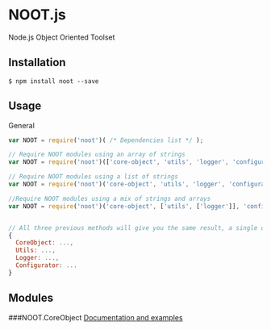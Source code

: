 # NOOT.js
Node.js Object Oriented Toolset


## Installation
```shell
$ npm install noot --save
```


## Usage
General
```javascript
var NOOT = require('noot')( /* Dependencies list */ );
```

```javascript
// Require NOOT modules using an array of strings
var NOOT = require('noot')(['core-object', 'utils', 'logger', 'configurator']);

// Require NOOT modules using a list of strings
var NOOT = require('noot')('core-object', 'utils', 'logger', 'configurator');

//Require NOOT modules using a mix of strings and arrays
var NOOT = require('noot')('core-object', ['utils', ['logger']], 'configurator');


// All three previous methods will give you the same result, a single object containing all the desired dependencies :
{
  CoreObject: ...,
  Utils: ...,
  Logger: ...,
  Configurator: ...
}
```



## Modules

###NOOT.CoreObject [Documentation and examples](lib/core-object/README.md)


